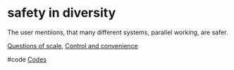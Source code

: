 # safety in diversity
The user mentiions, that many different systems, parallel working, are safer. 

[Questions of scale](output/themes/Questions%20of%20scale.md), [Control and convenience](output/themes/Control%20and%20convenience.md)

#code [Codes](output/codes/Codes.md)